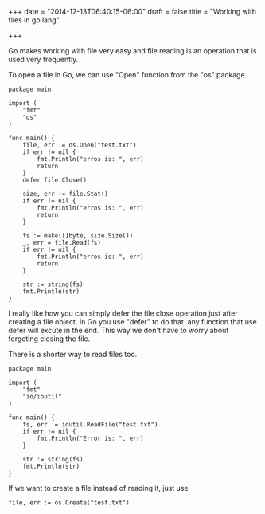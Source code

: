 +++
date = "2014-12-13T06:40:15-06:00"
draft = false
title = "Working with files in go lang"

+++

Go makes working with file very easy and file reading is an operation that is used very frequently.

To open a file in Go, we can use "Open" function from the "os" package.

```language=Go
package main

import (
	"fmt"
	"os"
)

func main() {
	file, err := os.Open("test.txt")
	if err != nil {
		fmt.Println("erros is: ", err)
		return
	}
	defer file.Close()

	size, err := file.Stat()
	if err != nil {
		fmt.Println("erros is: ", err)
		return
	}

	fs := make([]byte, size.Size())
	_, err = file.Read(fs)
	if err != nil {
		fmt.Println("erros is: ", err)
		return
	}

	str := string(fs)
	fmt.Println(str)
}
```

I really like how you can simply defer the file close operation just after creating a file object. In Go you use "defer" to do that. any function that use defer will excute in the end. This way we don't have to worry about forgeting closing the file.

There is a shorter way to read files too.

```language=Go
package main

import (
	"fmt"
	"io/ioutil"
)

func main() {
	fs, err := ioutil.ReadFile("test.txt")
	if err != nil {
		fmt.Println("Error is: ", err)
	}

	str := string(fs)
	fmt.Println(str)
}
```

If we want to create a file instead of reading it, just use

```language=Go
file, err := os.Create("test.txt")
```